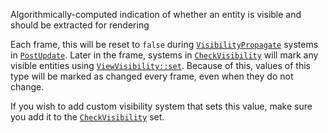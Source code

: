 Algorithmically-computed indication of whether an entity is visible and should be extracted for rendering

Each frame, this will be reset to `false` during [`VisibilityPropagate`] systems in [`PostUpdate`].
Later in the frame, systems in [`CheckVisibility`] will mark any visible entities using [`ViewVisibility::set`](`bevy_render::view::visibility::ViewVisibility::set`).
Because of this, values of this type will be marked as changed every frame, even when they do not change.

If you wish to add custom visibility system that sets this value, make sure you add it to the [`CheckVisibility`] set.

[`VisibilityPropagate`]: bevy_render::view::visibility::VisibilitySystems::VisibilityPropagate
[`CheckVisibility`]: bevy_render::view::visibility::VisibilitySystems::CheckVisibility
[`PostUpdate`]: bevy_app::PostUpdate
